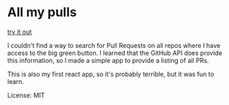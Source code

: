 # All my pulls

[try it out](https://minrk.github.io/all-my-pulls/)

I couldn't find a way to search for Pull Requests on all repos where I have access to the big green button. I learned that the GitHub API does provide this information, so I made a simple app to provide a listing of all PRs.

This is also my first react app, so it's probably terrible, but it was fun to learn.

License: MIT